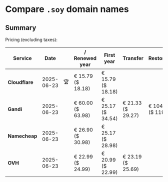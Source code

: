 # Compare `.soy` domain names

## Summary

Pricing (excluding taxes):

| Service | Date |  | / Renewed year | First year | Transfer | Restoration |
|--|--|--|--|--|--|--|
| **Cloudflare** | 2025-06-23 | 🏆 | € 15.79<br>($ 18.18) | € 15.79<br>($ 18.18) |  |  |
| **Gandi** | 2025-06-23 |  | € 60.00<br>($ 63.98) | € 25.17<br>($ 34.54) | € 21.33<br>($ 29.27) | € 104.32<br>($ 119.96) |
| **Namecheap** | 2025-06-23 |  | € 26.90<br>($ 30.98) | € 25.17<br>($ 28.98) |  |  |
| **OVH** | 2025-06-23 |  | € 22.99<br>($ 24.99) | € 20.99<br>($ 22.99) | € 23.19<br>($ 25.69) |  |
